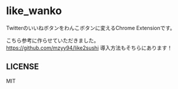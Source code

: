 # like_wanko
Twitterのいいねボタンをわんこボタンに変えるChrome Extensionです。

こちら参考に作らせていただきました。
https://github.com/mzyy94/like2sushi
導入方法もそちらにあります！


## LICENSE

MIT